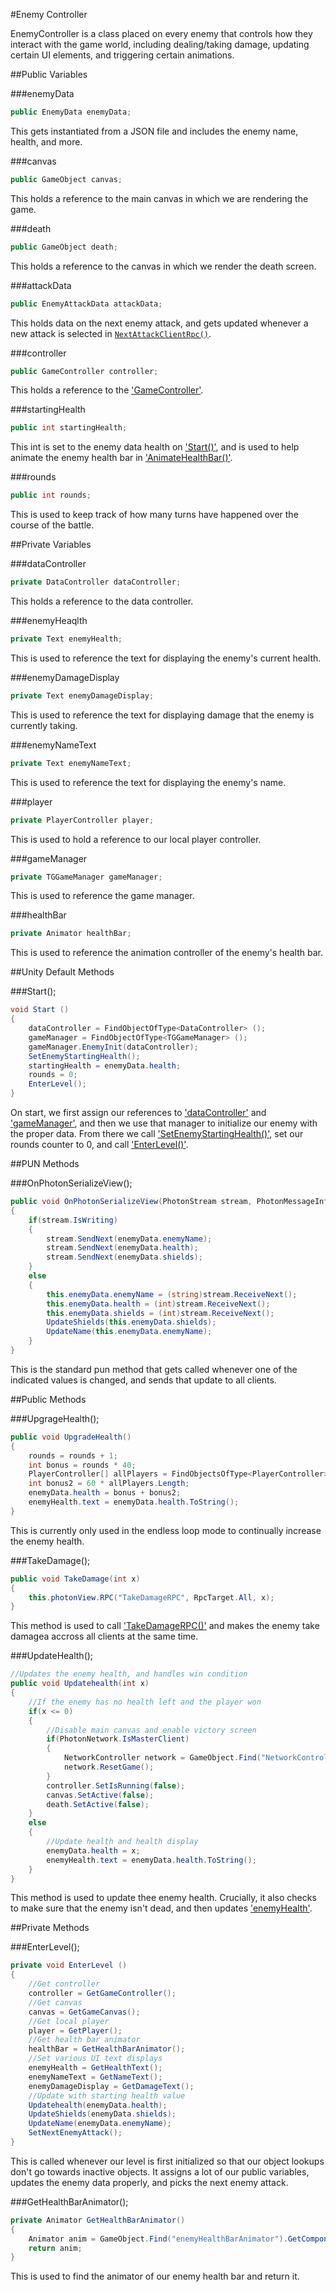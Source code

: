 #Enemy Controller

EnemyController is a class placed on every enemy that controls how they interact with the game world, including dealing/taking damage, updating certain UI elements, and triggering certain animations.

##Public Variables

###enemyData

```csharp
public EnemyData enemyData;
```

This gets instantiated from a JSON file and includes the enemy name, health, and more.

###canvas

```csharp
public GameObject canvas;
```

This holds a reference to the main canvas in which we are rendering the game.

###death

```csharp
public GameObject death;
```

This holds a reference to the canvas in which we render the death screen.

###attackData

```csharp
public EnemyAttackData attackData;
```

This holds data on the next enemy attack, and gets updated whenever a new attack is selected in [`NextAttackClientRpc()`](#enemy-controller-pun-rpcs-nextattackclientrpc).

###controller

```csharp
public GameController controller;
```

This holds a reference to the ['GameController'](#game-controller).

###startingHealth

```csharp
public int startingHealth;
```

This int is set to the enemy data health on ['Start()'](#enemy-controller-unity-default-methods-start), and is used to help animate the enemy health bar in ['AnimateHealthBar()'](#enemy-controller-public-methods-animatehealthbar).

###rounds

```csharp
public int rounds;
```

This is used to keep track of how many turns have happened over the course of the battle.

##Private Variables

###dataController

```csharp
private DataController dataController;
```

This holds a reference to the data controller.

###enemyHeaqlth

```csharp
private Text enemyHealth;
```

This is used to reference the text for displaying the enemy's current health.

###enemyDamageDisplay

```csharp
private Text enemyDamageDisplay;
```

This is used to reference the text for displaying damage that the enemy is currently taking.

###enemyNameText

```csharp
private Text enemyNameText;
```

This is used to reference the text for displaying the enemy's name.

###player

```csharp
private PlayerController player;
```

This is used to hold a reference to our local player controller.

###gameManager

```csharp
private TGGameManager gameManager;
```

This is used to reference the game manager.

###healthBar

```csharp
private Animator healthBar;
```

This is used to reference the animation controller of the enemy's health bar.

##Unity Default Methods

###Start();

```csharp
void Start ()
{
	dataController = FindObjectOfType<DataController> ();
	gameManager = FindObjectOfType<TGGameManager> ();
	gameManager.EnemyInit(dataController);
	SetEnemyStartingHealth();
	startingHealth = enemyData.health;
	rounds = 0;
	EnterLevel();
}
```

On start, we first assign our references to ['dataController'](#enemy-controller-private-variables-dataController) and ['gameManager'](#enemy-controller-private-variables-gameManager), and then we use that manager to initialize our enemy with the proper data.  From there we call ['SetEnemyStartingHealth()'](#enemy-controller-private-methods-setenemystartinghealth), set our rounds counter to 0, and call ['EnterLevel()'](#enemy-controller-public-methods-enterlevel).

##PUN Methods

###OnPhotonSerializeView();

```csharp
public void OnPhotonSerializeView(PhotonStream stream, PhotonMessageInfo info)
{
	if(stream.IsWriting)
	{
		stream.SendNext(enemyData.enemyName);
		stream.SendNext(enemyData.health);
		stream.SendNext(enemyData.shields);
	}
	else
	{
		this.enemyData.enemyName = (string)stream.ReceiveNext();
		this.enemyData.health = (int)stream.ReceiveNext();
		this.enemyData.shields = (int)stream.ReceiveNext();
		UpdateShields(this.enemyData.shields);
		UpdateName(this.enemyData.enemyName);
	}
}
```

This is the standard pun method that gets called whenever one of the indicated values is changed, and sends that update to all clients.

##Public Methods

###UpgrageHealth();

```csharp
public void UpgradeHealth()
{
    rounds = rounds + 1;
	int bonus = rounds * 40;
	PlayerController[] allPlayers = FindObjectsOfType<PlayerController>();
	int bonus2 = 60 * allPlayers.Length;
	enemyData.health = bonus + bonus2;
	enemyHealth.text = enemyData.health.ToString();
}
```

This is currently only used in the endless loop mode to continually increase the enemy health.

###TakeDamage();

```csharp
public void TakeDamage(int x)
{
	this.photonView.RPC("TakeDamageRPC", RpcTarget.All, x);
}
```

This method is used to call ['TakeDamageRPC()'](#enemy-controller-pun-methods-takedamagerpc) and makes the enemy take damagea accross all clients at the same time.

###UpdateHealth();

```csharp
//Updates the enemy health, and handles win condition
public void Updatehealth(int x)
{
	//If the enemy has no health left and the player won
	if(x <= 0)
	{
		//Disable main canvas and enable victory screen
		if(PhotonNetwork.IsMasterClient)
		{
			NetworkController network = GameObject.Find("NetworkController").GetComponent<NetworkController>();
			network.ResetGame();
		}
		controller.SetIsRunning(false);
		canvas.SetActive(false);
		death.SetActive(false);
	}
	else
	{	
		//Update health and health display
		enemyData.health = x;
		enemyHealth.text = enemyData.health.ToString();
	}
}
```

This method is used to update thee enemy health.  Crucially, it also checks to make sure that the enemy isn't dead, and then updates ['enemyHealth'](#enemy-controller-private-variables-enemyHealth).

##Private Methods

###EnterLevel();

```csharp
private void EnterLevel () 
{	
	//Get controller
	controller = GetGameController();
	//Get canvas
	canvas = GetGameCanvas();
	//Get local player
	player = GetPlayer();
	//Get health bar animator
	healthBar = GetHealthBarAnimator();
	//Set various UI text displays
	enemyHealth = GetHealthText();
	enemyNameText = GetNameText();
	enemyDamageDisplay = GetDamageText();
	//Update with starting health value
	Updatehealth(enemyData.health);
	UpdateShields(enemyData.shields);
	UpdateName(enemyData.enemyName);
	SetNextEnemyAttack();
}
```

This is called whenever our level is first initialized so that our object lookups don't go towards inactive objects.  It assigns a lot of our public variables, updates the enemy data properly, and picks the next enemy attack.

###GetHealthBarAnimator();

```csharp
private Animator GetHealthBarAnimator()
{
	Animator anim = GameObject.Find("enemyHealthBarAnimator").GetComponent<Animator> ();
	return anim;
}
```

This is used to find the animator of our enemy health bar and return it.


